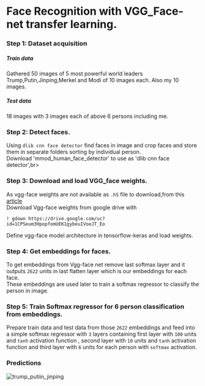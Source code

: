 # Face Recognition with VGG_Face-net transfer learning.
### Step 1: Dataset acquisition
##### Train data
Gathered 50 images of 5 most powerful world leaders Trump,Putin,Jinping,Merkel and Modi of 10 images each.
Also my 10 images.
##### Test data
18 images with 3 images each of above 6 persons including me.

### Step 2: Detect faces.
Using `dlib cnn face detector` find faces in image and crop faces and store them in separate folders sorting by individual person. <br>
Download 'mmod_human_face_detector' to use as 'dlib cnn face detector',br>

### Step 3: Download and load VGG_face weights.
As vgg-face weights are not available as `.h5` file to download,from this 
[article](https://sefiks.com/2018/08/06/deep-face-recognition-with-keras/)<br>
Download Vgg-face weights from google drive with 
```
! gdown https://drive.google.com/uc?id=1CPSeum3HpopfomUEK1gybeuIVoeJT_Eo
```
Define vgg-face model architecture in tensorflow-keras and load weights.

### Step 4: Get embeddings for faces.
To get embeddings from Vgg-face net remove last softmax layer and it outputs `2622` units in last flatten layer which is our
embeddings for each face.<br>
These embeddings are used later to train a softmax regressor to classify the person in image.

### Step 5: Train Softmax regressor for 6 person classification from embeddings.
Prepare train data and test data from those `2622` embeddings and feed into a simple softmax regressor with `3` layers containing first layer with `100` units and `tanh` activation function , second layer with `10` units and `tanh` activation function and third layer with `6` units for each person with `softmax` activation.

### Predictions
![trump_putiin_jinping](https://user-images.githubusercontent.com/65017645/118647250-c2a37300-b7fe-11eb-92bd-1ea09fd9ac0d.jpg)

